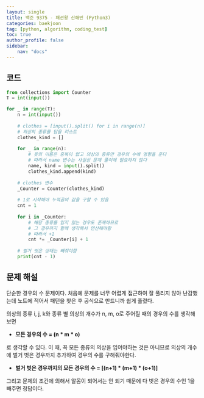 ```yaml
---
layout: single
title: 백준 9375 - 패션왕 신해빈 (Python3)
categories: baekjoon
tag: [python, algorithm, coding_test]
toc: true 
author_profile: false
sidebar:
    nav: "docs"
---
```


## 코드

```python
from collections import Counter
T = int(input())

for _ in range(T):
    n = int(input())
    
    # clothes = [input().split() for i in range(n)]
    # 의상의 종류를 담을 리스트
    clothes_kind = []
    
    for _ in range(n):
        # 옷의 이름은 중복이 없고 의상의 종류만 경우의 수에 영향을 준다
        # 따라서 name 변수는 사실상 문제 풀이에 필요하지 않다
        name, kind = input().split()
        clothes_kind.append(kind)
        
    # clothes 변수
    _Counter = Counter(clothes_kind)
    
    # 1로 시작해야 누적곱의 값을 구할 수 있음
    cnt = 1  
    
    for i in _Counter:
        # 해당 종류를 입지 않는 경우도 존재하므로
        # 그 경우까지 함께 생각해서 연산해야함
        # 따라서 +1
        cnt *= _Counter[i] + 1
    
    # 벌거 벗은 상태는 빼줘야함
    print(cnt - 1)   
```



## 문제 해설

단순한 경우의 수 문제이다. 처음에 문제를 너무 어렵게 접근하여 잘 풀리지 않아 난감했는데 노트에 적어서 패턴을 찾은 후 공식으로 만드니까 쉽게 풀렸다.

의상의 종류 i, j, k와 종류 별 의상의 개수가 n, m, o로 주어질 때의 경우의 수를 생각해보면

- **모든 경우의 수 = (n * m * o)**

로 생각할 수 있다. 이 때, 꼭 모든 종류의 의상을 입어야하는 것은 아니므로 의상의 개수에 벌거 벗은 경우까지 추가하여 경우의 수를 구해줘야한다.

- **벌거 벗은 경우까지의 모든 경우의 수 = [(n+1) * (m+1) * (o+1)]**

그리고 문제의 조건에 의해서 알몸이 되어서는 안 되기 때문에 다 벗은 경우의 수인 1을 빼주면 정답이다.
